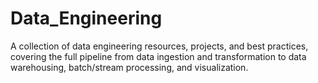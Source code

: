 # Data_Engineering
A collection of data engineering resources, projects, and best practices, covering the full pipeline from data ingestion and transformation to data warehousing, batch/stream processing, and visualization.
